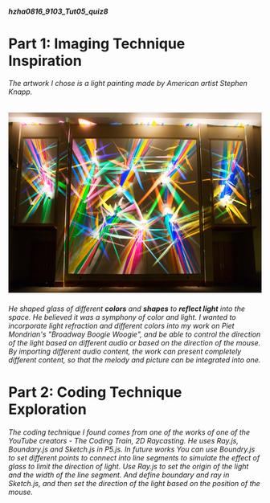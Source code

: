 ##### hzha0816_9103_Tut05_quiz8
# Part 1: Imaging Technique Inspiration

###### The artwork I chose is a light painting made by American artist *Stephen Knapp*.
![An image of Lazer Art](assets/lazer%20art%2001.jpeg)
###### He shaped glass of different __colors__ and **shapes** to **reflect light** into the space. He believed it was a symphony of color and light. I wanted to incorporate light refraction and different colors into my work on *Piet Mondrian's "Broadway Boogie Woogie"*, and be able to control the direction of the light based on different audio or based on the direction of the mouse. By importing different audio content, the work can present completely different content, so that the melody and picture can be integrated into one.

# Part 2: Coding Technique Exploration

###### The coding technique I found comes from one of the works of one of the YouTube creators - The Coding Train, 2D Raycasting. He uses Ray.js, Boundary.js and Sketch.js in P5.js. In future works You can use Boundry.js to set different points to connect into line segments to simulate the effect of glass to limit the direction of light. Use Ray.js to set the origin of the light and the width of the line segment. And define boundary and ray in Sketch.js, and then set the direction of the light based on the position of the mouse.
